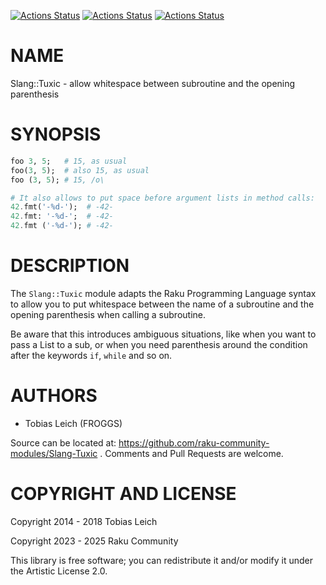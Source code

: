 [![Actions Status](https://github.com/raku-community-modules/Slang-Tuxic/actions/workflows/linux.yml/badge.svg)](https://github.com/raku-community-modules/Slang-Tuxic/actions) [![Actions Status](https://github.com/raku-community-modules/Slang-Tuxic/actions/workflows/macos.yml/badge.svg)](https://github.com/raku-community-modules/Slang-Tuxic/actions) [![Actions Status](https://github.com/raku-community-modules/Slang-Tuxic/actions/workflows/windows.yml/badge.svg)](https://github.com/raku-community-modules/Slang-Tuxic/actions)

NAME
====

Slang::Tuxic - allow whitespace between subroutine and the opening parenthesis

SYNOPSIS
========

```raku
foo 3, 5;   # 15, as usual
foo(3, 5);  # also 15, as usual
foo (3, 5); # 15, /o\

# It also allows to put space before argument lists in method calls:
42.fmt('-%d-');  # -42-
42.fmt: '-%d-';  # -42-
42.fmt ('-%d-'); # -42-
```

DESCRIPTION
===========

The `Slang::Tuxic` module adapts the Raku Programming Language syntax to allow you to put whitespace between the name of a subroutine and the opening parenthesis when calling a subroutine.

Be aware that this introduces ambiguous situations, like when you want to pass a List to a sub, or when you need parenthesis around the condition after the keywords `if`, `while` and so on.

AUTHORS
=======

  * Tobias Leich (FROGGS)

Source can be located at: https://github.com/raku-community-modules/Slang-Tuxic . Comments and Pull Requests are welcome.

COPYRIGHT AND LICENSE
=====================

Copyright 2014 - 2018 Tobias Leich

Copyright 2023 - 2025 Raku Community

This library is free software; you can redistribute it and/or modify it under the Artistic License 2.0.


